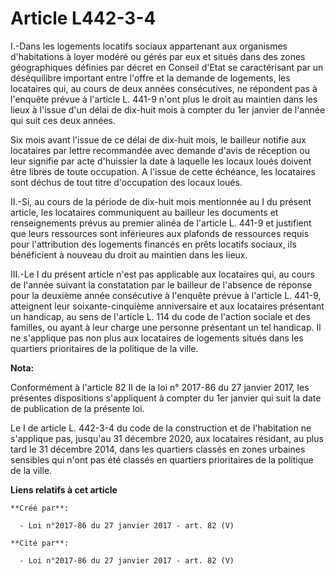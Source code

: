 # Article L442-3-4

I.-Dans les logements locatifs sociaux appartenant aux organismes d'habitations à loyer modéré ou gérés par eux et situés
dans des zones géographiques définies par décret en Conseil d'Etat se caractérisant par un déséquilibre important entre
l'offre et la demande de logements, les locataires qui, au cours de deux années consécutives, ne répondent pas à l'enquête
prévue à l'article L. 441-9 n'ont plus le droit au maintien dans les lieux à l'issue d'un délai de dix-huit mois à compter du
1er janvier de l'année qui suit ces deux années. 

Six mois avant l'issue de ce délai de dix-huit mois, le bailleur notifie aux locataires par lettre recommandée avec demande
d'avis de réception ou leur signifie par acte d'huissier la date à laquelle les locaux loués doivent être libres de toute
occupation. A l'issue de cette échéance, les locataires sont déchus de tout titre d'occupation des locaux loués. 

II.-Si, au cours de la période de dix-huit mois mentionnée au I du présent article, les locataires communiquent au bailleur
les documents et renseignements prévus au premier alinéa de l'article L. 441-9 et justifient que leurs ressources sont
inférieures aux plafonds de ressources requis pour l'attribution des logements financés en prêts locatifs sociaux, ils
bénéficient à nouveau du droit au maintien dans les lieux. 

III.-Le I du présent article n'est pas applicable aux locataires qui, au cours de l'année suivant la constatation par le
bailleur de l'absence de réponse pour la deuxième année consécutive à l'enquête prévue à l'article L. 441-9, atteignent leur
soixante-cinquième anniversaire et aux locataires présentant un handicap, au sens de l'article L. 114 du code de l'action
sociale et des familles, ou ayant à leur charge une personne présentant un tel handicap. Il ne s'applique pas non plus aux
locataires de logements situés dans les quartiers prioritaires de la politique de la ville.

**Nota:**

Conformément à l'article 82 II de la loi n° 2017-86 du 27 janvier 2017, les présentes dispositions s'appliquent à compter du
1er janvier qui suit la date de publication de la présente loi. 

Le I de article L. 442-3-4  du code de la construction et de l'habitation ne s'applique pas, jusqu'au 31 décembre 2020, aux
locataires résidant, au plus tard le 31 décembre 2014, dans les quartiers classés en zones urbaines sensibles qui n'ont pas
été classés en quartiers prioritaires de la politique de la ville.

**Liens relatifs à cet article**

	**Créé par**:

	  - Loi n°2017-86 du 27 janvier 2017 - art. 82 (V)

	**Cité par**:

	  - Loi n°2017-86 du 27 janvier 2017 - art. 82 (V)

